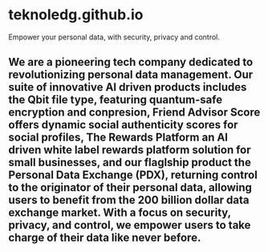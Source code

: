 # teknoledg.github.io
Empower your personal data, with security, privacy and control.

## We are a pioneering tech company dedicated to revolutionizing personal data management. Our suite of innovative AI driven products includes the Qbit file type, featuring quantum-safe encryption and conpresion, Friend Advisor Score offers dynamic social authenticity scores for social profiles, The Rewards Platform an AI driven white label rewards platform solution for small businesses, and our flaglship product the Personal Data Exchange (PDX), returning control to the originator of their personal data, allowing users to benefit from the 200 billion dollar data exchange market. With a focus on security, privacy, and control, we empower users to take charge of their data like never before.


